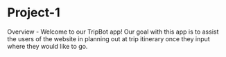 # Project-1
Overview -
Welcome to our TripBot app! Our goal with this app is to assist the users of the website in planning out at trip itinerary once they input where they would like to go.

